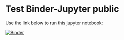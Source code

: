 # Test Binder-Jupyter public

Use the link below to run this jupyter notebook:

[![Binder](https://mybinder.org/badge_logo.svg)](https://mybinder.org/v2/gl/cesenia%2Fmes-tutorial-basic-concepts/HEAD)
